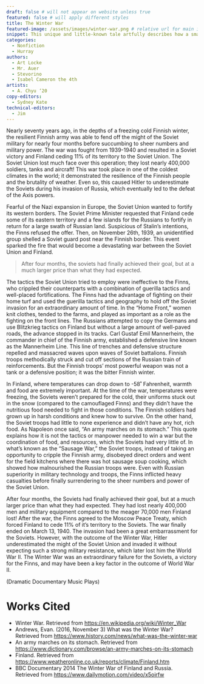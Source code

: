 ```yaml
---
draft: false # will not appear on website unless true
featured: false # will apply different styles
title: The Winter War
featured-image: /assets/images/winter-war.png # relative url for main image
snippet: This unique and little-known tale artfully describes how a small yet resilient Finnish population successfully defeated one of the greatest military superpowers of all time.
categories:
  - Nonfiction
  - Hurray
authors:
  - Art Locke
  - Mr. Auer
  - Stevorino
  - Isabel Cameron the 4th
artists:
  - A. Chyu ‘20
copy-editors:
  - Sydney Kate
technical-editors:
  - Jim
---
```


Nearly seventy years ago, in the depths of a freezing cold Finnish winter, the resilient Finnish army was able to fend off the might of the Soviet military for nearly four months before succumbing to sheer numbers and military power. The war was fought from 1939-1940 and resulted in a Soviet victory and Finland ceding 11% of its territory to the Soviet Union. The Soviet Union lost much face over this operation; they lost nearly 400,000 soldiers, tanks and aircraft! This war took place in one of the coldest climates in the world; it demonstrated the resilience of the Finnish people and the brutality of weather. Even so, this caused Hitler to underestimate the Soviets during his invasion of Russia, which eventually led to the defeat of the Axis powers.

Fearful of the Nazi expansion in Europe, the Soviet Union wanted to fortify its western borders. The Soviet Prime Minister requested that Finland cede some of its eastern territory and a few islands for the Russians to fortify in return for a large swath of Russian land. Suspicious of Stalin’s intentions, the Finns refused the offer. Then, on November 26th, 1939, an unidentified group shelled a Soviet guard post near the Finnish border. This event sparked the fire that would become a devastating war between the Soviet Union and Finland.

> After four months, the soviets had finally achieved their goal, but at a much larger price than what they had expected.

The tactics the Soviet Union tried to employ were ineffective to the Finns, who crippled their counterparts with a combination of guerilla tactics and well-placed fortifications. The Finns had the advantage of fighting on their home turf and used the guerilla tactics and geography to hold off the Soviet invasion for an extraordinary amount of time. In the “Home Front,” women knit clothes, tended to the farms, and played as important as a role as the fighting on the front lines. The Russians attempted to copy the Germans and use Blitzkrieg tactics on Finland but without a large amount of well-paved roads, the advance stopped in its tracks. Carl Gustaf Emil Mannerheim, the commander in chief of the Finnish army, established a defensive line known as the Mannerheim Line. This line of trenches and defensive structure repelled and massacred waves upon waves of Soviet battalions. Finnish troops methodically struck and cut off sections of the Russian train of reinforcements. But the Finnish troops’ most powerful weapon was not a tank or a defensive position; it was the bitter Finnish winter.

In Finland, where temperatures can drop down to -58˚ Fahrenheit, warmth and food are extremely important. At the time of the war, temperatures were freezing, the Soviets weren’t prepared for the cold, their uniforms stuck out in the snow (compared to the camouflaged Finns) and they didn’t have the nutritious food needed to fight in those conditions. The Finnish soldiers had grown up in harsh conditions and knew how to survive. On the other hand, the Soviet troops had little to none experience and didn’t have any hot, rich food. As Napoleon once said, “An army marches on its stomach.” This quote explains how it is not the tactics or manpower needed to win a war but the coordination of food, and resources, which the Soviets had very little of. In what’s known as the “Sausage War,” the Soviet troops, instead of taking an opportunity to cripple the Finnish army, disobeyed direct orders and went for the field kitchens where there was hot sausage soup cooking, which showed how malnourished the Russian troops were. Even with Russian superiority in military technology and troops, the Finns inflicted heavy casualties before finally surrendering to the sheer numbers and power of the Soviet Union.

After four months, the Soviets had finally achieved their goal, but at a much larger price than what they had expected. They had lost nearly 400,000 men and military equipment compared to the meager 70,000 men Finland lost! After the war, the Finns agreed to the Moscow Peace Treaty, which forced Finland to cede 11% of it’s territory to the Soviets. The war finally ended on March 13, 1940. The invasion had been a great embarrassment for the Soviets. However, with the outcome of the Winter War, Hitler underestimated the might of the Soviet Union and invaded it without expecting such a strong military resistance, which later lost him the World War II. The Winter War was an extraordinary failure for the Soviets, a victory for the Finns, and may have been a key factor in the outcome of World War II.

(Dramatic Documentary Music Plays)

# Works Cited

- Winter War. Retrieved from https://en.wikipedia.org/wiki/Winter_War
- Andrews, Evan. (2016, November 3) What was the Winter War? Retrieved from https://www.history.com/news/what-was-the-winter-war
- An army marches on its stomach. Retrieved from https://www.dictionary.com/browse/an-army-marches-on-its-stomach
- Finland. Retrieved from https://www.weatheronline.co.uk/reports/climate/Finland.htm
- BBC Documentary 2014 The Winter War of Finland and Russia. Retrieved from https://www.dailymotion.com/video/x5oirfw
